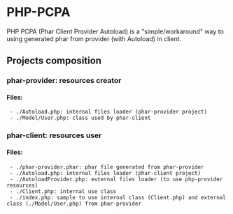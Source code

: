 # PHP-PCPA
PHP PCPA (Phar Client Provider Autoload) is a "simple/workaround" way to using generated phar from provider (with Autoload) in client.

## Projects composition
### phar-provider: resources creator
#### Files:
     - ./Autoload.php: internal files loader (phar-provider project)
     - ./Model/User.php: class used by phar-client

### phar-client: resources user
#### Files:
     - ./phar-provider.phar: phar file generated from phar-provider
     - ./Autoload.php: internal files loader (phar-client project)
     - ./AutoloadProvider.php: external files loader (to use php-provider resources)
     - ./Client.php: internal use class
     - ./index.php: sample to use internal class (Client.php) and external class (./Model/User.php) from phar-provider
